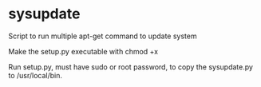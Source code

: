 # sysupdate
Script to run multiple apt-get command to update system

Make the setup.py executable with chmod +x

Run setup.py, must have sudo or root password, to copy the sysupdate.py to /usr/local/bin.

